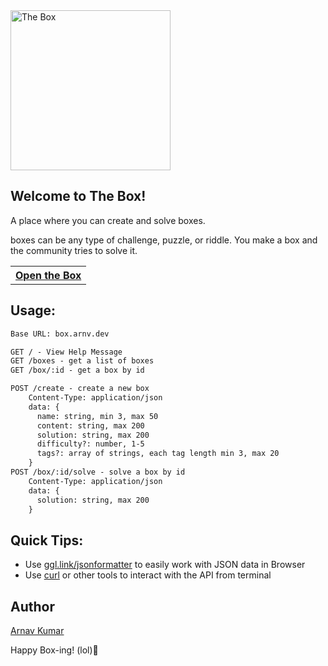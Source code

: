 <img width="256" src="https://github.com/user-attachments/assets/b2e8ab04-1b31-4958-b8f7-ac030f5b90c3" alt="The Box"/>

## Welcome to **The Box**!
A place where you can create and solve boxes.

boxes can be any type of challenge, puzzle, or riddle. You make a box and the community tries to solve it.

<a href="https://box.arnv.dev">
<table>
  <th>Open the Box</th>
</table>
</a>

## Usage:
```txt
Base URL: box.arnv.dev

GET / - View Help Message
GET /boxes - get a list of boxes
GET /box/:id - get a box by id

POST /create - create a new box
    Content-Type: application/json
    data: {
      name: string, min 3, max 50
      content: string, max 200
      solution: string, max 200
      difficulty?: number, 1-5
      tags?: array of strings, each tag length min 3, max 20
    }
POST /box/:id/solve - solve a box by id
    Content-Type: application/json
    data: {
      solution: string, max 200
    }
```
## Quick Tips: 
- Use [ggl.link/jsonformatter](https://ggl.link/jsonformatter) to easily work with JSON data in Browser
- Use [curl](https://curl.se/) or other tools to interact with the API from terminal

## Author
[Arnav Kumar](https://github.com/arnav-kr)

Happy Box-ing! (lol)🎉
